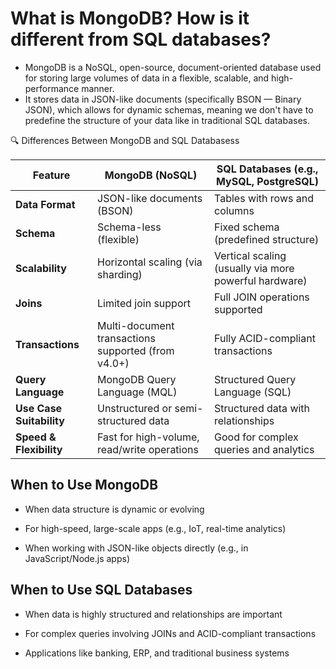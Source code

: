 # What is MongoDB? How is it different from SQL databases?

- MongoDB is a NoSQL, open-source, document-oriented database used for storing large volumes of data in a flexible, scalable, and high-performance manner. 
- It stores data in JSON-like documents (specifically BSON — Binary JSON), which allows for dynamic schemas, meaning we don't have to predefine the structure of your data like in traditional SQL databases.

🔍 Differences Between MongoDB and SQL Databasess

| **Feature**              | **MongoDB (NoSQL)**                             | **SQL Databases (e.g., MySQL, PostgreSQL)**           |
|--------------------------|--------------------------------------------------|--------------------------------------------------------|
| **Data Format**          | JSON-like documents (BSON)                      | Tables with rows and columns                          |
| **Schema**               | Schema-less (flexible)                          | Fixed schema (predefined structure)                   |
| **Scalability**          | Horizontal scaling (via sharding)              | Vertical scaling (usually via more powerful hardware) |
| **Joins**                | Limited join support                            | Full JOIN operations supported                        |
| **Transactions**         | Multi-document transactions supported (from v4.0+) | Fully ACID-compliant transactions                    |
| **Query Language**       | MongoDB Query Language (MQL)                    | Structured Query Language (SQL)                       |
| **Use Case Suitability** | Unstructured or semi-structured data            | Structured data with relationships                    |
| **Speed & Flexibility**  | Fast for high-volume, read/write operations     | Good for complex queries and analytics                |


## When to Use MongoDB
- When data structure is dynamic or evolving

- For high-speed, large-scale apps (e.g., IoT, real-time analytics)

- When working with JSON-like objects directly (e.g., in JavaScript/Node.js apps)

## When to Use SQL Databases
- When data is highly structured and relationships are important

- For complex queries involving JOINs and ACID-compliant transactions

- Applications like banking, ERP, and traditional business systems